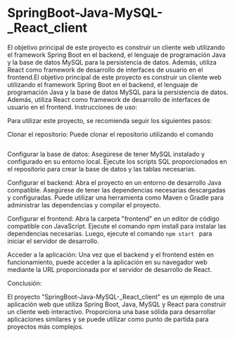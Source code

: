 # SpringBoot-Java-MySQL-_React_client
El objetivo principal de este proyecto es construir un cliente web utilizando el framework Spring Boot en el backend, el lenguaje de programación Java y la base de datos MySQL para la persistencia de datos. Además, utiliza React como framework de desarrollo de interfaces de usuario en el frontend.El objetivo principal de este proyecto es construir un cliente web utilizando el framework Spring Boot en el backend, el lenguaje de programación Java y la base de datos MySQL para la persistencia de datos. 
Además, utiliza React como framework de desarrollo de interfaces de usuario en el frontend.
Instrucciones de uso:

Para utilizar este proyecto, se recomienda seguir los siguientes pasos:

Clonar el repositorio: Puede clonar el repositorio utilizando el comando 
```git clone https://github.com/IgnacioRomang/SpringBoot-Java-MySQL-_React_client.git.
```

Configurar la base de datos: Asegúrese de tener MySQL instalado y configurado en su entorno local. Ejecute los scripts SQL proporcionados en el repositorio para crear la base de datos y las tablas necesarias.

Configurar el backend: Abra el proyecto en un entorno de desarrollo Java compatible. Asegúrese de tener las dependencias necesarias descargadas y configuradas. Puede utilizar una herramienta como Maven o Gradle para administrar las dependencias y compilar el proyecto.

Configurar el frontend: Abra la carpeta "frontend" en un editor de código compatible con JavaScript. Ejecute el comando npm install para instalar las dependencias necesarias. Luego, ejecute el comando 
```npm start ```
para iniciar el servidor de desarrollo.

Acceder a la aplicación: Una vez que el backend y el frontend estén en funcionamiento, puede acceder a la aplicación en su navegador web mediante la URL proporcionada por el servidor de desarrollo de React.

Conclusión:

El proyecto "SpringBoot-Java-MySQL-_React_client" es un ejemplo de una aplicación web que utiliza Spring Boot, Java, MySQL y React para construir un cliente web interactivo. Proporciona una base sólida para desarrollar aplicaciones similares y se puede utilizar como punto de partida para proyectos más complejos.
